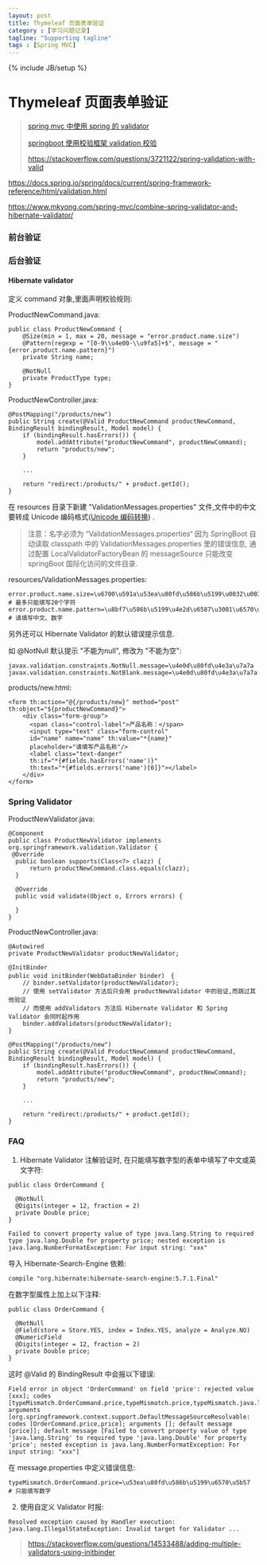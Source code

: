 ```yaml
---
layout: post
title: Thymeleaf 页面表单验证
category : [学习问题记录]
tagline: "Supporting tagline"
tags : [Spring MVC]
---
```

{% include JB/setup %}
# Thymeleaf 页面表单验证

> [spring mvc 中使用 spring 的 validator](http://blog.csdn.net/shuwei003/article/details/7213662)    
>
> [springboot 使用校验框架 validation 校验](http://blog.csdn.net/u012373815/article/details/72049796) 
>
> https://stackoverflow.com/questions/3721122/spring-validation-with-valid 

https://docs.spring.io/spring/docs/current/spring-framework-reference/html/validation.html

https://www.mkyong.com/spring-mvc/combine-spring-validator-and-hibernate-validator/ 



### 前台验证









### 后台验证 



#### Hibernate validator   

定义 command 对象,里面声明校验规则:  

ProductNewCommand.java: 

``` 
public class ProductNewCommand {
  	@Size(min = 1, max = 20, message = "error.product.name.size")
    @Pattern(regexp = "[0-9\\u4e00-\\u9fa5]+$", message = "{error.product.name.pattern}")
    private String name;

    @NotNull
    private ProductType type;
}
```

ProductNewController.java: 

``` 
@PostMapping("/products/new")
public String create(@Valid ProductNewCommand productNewCommand, BindingResult bindingResult, Model model) {
	if (bindingResult.hasErrors()) {
        model.addAttribute("productNewCommand", productNewCommand);
        return "products/new";
    }

    ... 

	return "redirect:/products/" + product.getId();
}
```

在 resources 目录下新建 "ValidationMessages.properties" 文件,文件中的中文要转成 Unicode 编码格式([Unicode 编码转换](http://tool.chinaz.com/tools/unicode.aspx)) . 

> 注意：名字必须为 “ValidationMessages.properties“ 因为 SpringBoot 自动读取 classpath 中的 ValidationMessages.properties 里的错误信息, 通过配置 LocalValidatorFactoryBean 的 messageSource 只能改变 springBoot 国际化访问的文件目录. 

resources/ValidationMessages.properties: 

``` 
error.product.name.size=\u6700\u591a\u53ea\u80fd\u586b\u5199\u0032\u0030\u4e2a\u5b57\u7b26\u0020   # 最多只能填写20个字符   
error.product.name.pattern=\u8bf7\u586b\u5199\u4e2d\u6587\u3001\u6570\u5b57   # 请填写中文、数字
```

另外还可以 Hibernate Validator 的默认错误提示信息. 

如 @NotNull 默认提示 "不能为null", 修改为 "不能为空": 

``` 
javax.validation.constraints.NotNull.message=\u4e0d\u80fd\u4e3a\u7a7a
javax.validation.constraints.NotBlank.message=\u4e0d\u80fd\u4e3a\u7a7a 
```

products/new.html: 

``` 
<form th:action="@{/products/new}" method="post" th:object="${productNewCommand}">
	<div class="form-group">
      <span class="control-label">产品名称：</span>
      <input type="text" class="form-control"
      id="name" name="name" th:value="*{name}" 
      placeholder="请填写产品名称"/>
      <label class="text-danger" 
      th:if="*{#fields.hasErrors('name')}"
      th:text="*{#fields.errors('name')[0]}"></label>
    </div>
</form>
```



### Spring Validator

ProductNewValidator.java: 

    @Component 
    public class ProductNewValidator implements org.springframework.validation.Validator {
     @Override
      public boolean supports(Class<?> clazz) {
          return productNewCommand.class.equals(clazz);
      }
    
      @Override
      public void validate(Object o, Errors errors) {
    
      }
    }
ProductNewController.java: 

```
@Autowired
private ProductNewValidator productNewValidator;

@InitBinder
public void initBinder(WebDataBinder binder)　{
	// binder.setValidator(productNewValidator);
	// 使用 setValidator 方法后只会用 productNewValidator 中的验证,而跳过其他验证
	// 而使用 addValidators 方法后 Hibernate Validator 和 Spring Validator 会同时起作用
	binder.addValidators(productNewValidator);
}

@PostMapping("/products/new")
public String create(@Valid ProductNewCommand productNewCommand, BindingResult bindingResult, Model model) {
	if (bindingResult.hasErrors()) {
        model.addAttribute("productNewCommand", productNewCommand);
        return "products/new";
    }

    ... 

	return "redirect:/products/" + product.getId();
}
```





### FAQ 

1. Hibernate Validator 注解验证时, 在只能填写数字型的表单中填写了中文或英文字符: 

``` 
public class OrderCommand {
  
  @NotNull
  @Digits(integer = 12, fraction = 2)
  private Double price;
}
```


``` 
Failed to convert property value of type java.lang.String to required type java.lang.Double for property price; nested exception is java.lang.NumberFormatException: For input string: "xxx"
```

导入 Hibernate-Search-Engine 依赖: 

``` 
compile "org.hibernate:hibernate-search-engine:5.7.1.Final"
```

在数字型属性上加上以下注释: 

``` 
public class OrderCommand {
  
  @NotNull
  @Field(store = Store.YES, index = Index.YES, analyze = Analyze.NO)
  @NumericField
  @Digits(integer = 12, fraction = 2)
  private Double price;
}
```

这时 @Valid 的 BindingResult 中会报以下错误: 

``` 
Field error in object 'OrderCommand' on field 'price': rejected value [xxx]; codes [typeMismatch.OrderCommand.price,typeMismatch.price,typeMismatch.java.lang.Double,typeMismatch]; arguments [org.springframework.context.support.DefaultMessageSourceResolvable: codes [OrderCommand.price,price]; arguments []; default message [price]]; default message [Failed to convert property value of type 'java.lang.String' to required type 'java.lang.Double' for property 'price'; nested exception is java.lang.NumberFormatException: For input string: "xxx"]
```

在 message.properties 中定义错误信息: 

``` 
typeMismatch.OrderCommand.price=\u53ea\u80fd\u586b\u5199\u6570\u5b57  # 只能填写数字
```





2. 使用自定义 Validator 时报: 

``` 
Resolved exception caused by Handler execution: java.lang.IllegalStateException: Invalid target for Validator ... 
```
> https://stackoverflow.com/questions/14533488/adding-multiple-validators-using-initbinder 

